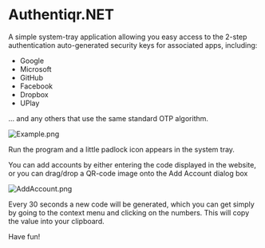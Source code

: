 # Authentiqr.NET

A simple system-tray application allowing you easy access to the 2-step authentication auto-generated security keys for associated apps, including:

* Google
* Microsoft
* GitHub
* Facebook
* Dropbox
* UPlay

... and any others that use the same standard OTP algorithm.

![Example.png](https://raw.githubusercontent.com/richard-green/Authentiqr.NET/master/Example.png)

Run the program and a little padlock icon appears in the system tray.

You can add accounts by either entering the code displayed in the website, or you can drag/drop a QR-code image onto the Add Account dialog box

![AddAccount.png](https://raw.githubusercontent.com/richard-green/Authentiqr.NET/master/AddAccount.png)

Every 30 seconds a new code will be generated, which you can get simply by going to the context menu and clicking on the numbers. This will copy the value into your clipboard.

Have fun!